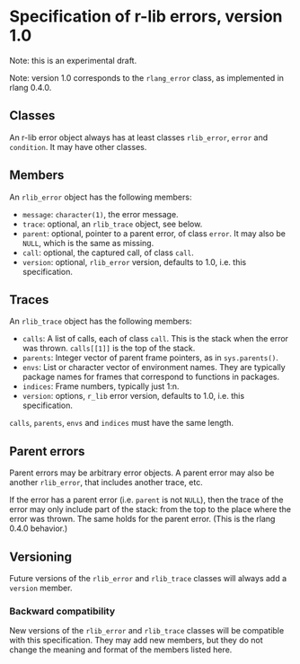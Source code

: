
# Specification of r-lib errors, version 1.0

Note: this is an experimental draft.

Note: version 1.0 corresponds to the `rlang_error` class, as
implemented in rlang 0.4.0.

## Classes

An r-lib error object always has at least classes `rlib_error`, `error`
and `condition`. It may have other classes.

## Members

An `rlib_error` object has the following members:

* `message`: `character(1)`, the error message.
* `trace`: optional, an `rlib_trace` object, see below. 
* `parent`: optional, pointer to a parent error, of class `error`. It
  may also be `NULL`, which is the same as missing.
* `call`: optional, the captured call, of class `call`.
* `version`: optional, `rlib_error` version, defaults to 1.0, i.e. this
  specification.

## Traces

An `rlib_trace` object has the following members:

* `calls`: A list of calls, each of class `call`. This is the stack when
  the error was thrown. `calls[[1]]` is the top of the stack.
* `parents`: Integer vector of parent frame pointers, as in `sys.parents()`.
* `envs`: List or character vector of environment names. They are typically
  package names for frames that correspond to functions in packages.
* `indices`: Frame numbers, typically just 1:n.
* `version`: options, `r_lib` error version, defaults to 1.0, i.e. this
  specification.

`calls`, `parents`, `envs` and `indices` must have the same length.

## Parent errors

Parent errors may be arbitrary error objects. A parent error may also
be another `rlib_error`, that includes another trace, etc.

If the error has a parent error (i.e. `parent` is not `NULL`), then
the trace of the error may only include part of the stack: from the top to
the place where the error was thrown. The same holds for the parent error.
(This is the rlang 0.4.0 behavior.)

## Versioning

Future versions of the `rlib_error` and `rlib_trace` classes will
always add a `version` member.

### Backward compatibility

New versions of the `rlib_error` and `rlib_trace` classes will be compatible
with this specification. They may add new members, but they do not change
the meaning and format of the members listed here.
